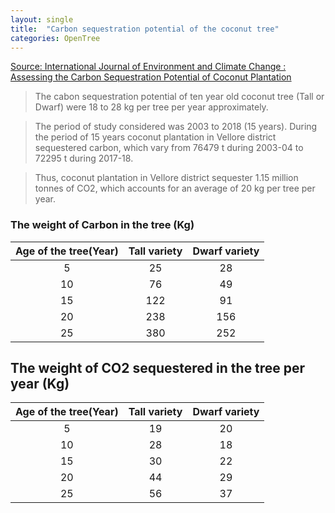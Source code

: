 ```yaml
---
layout: single
title:  "Carbon sequestration potential of the coconut tree"
categories: OpenTree
---
```


[Source: International Journal of Environment and Climate Change : Assessing the Carbon Sequestration Potential of Coconut Plantation](https://journalijecc.com/index.php/IJECC/article/view/30345#:~:text=The%20C%20sequestration%20potential%20of,of%20carbon%20from%20the%20atmosphere.)

> The cabon sequestration potential of ten year old coconut tree (Tall or Dwarf) were 18 to 28 kg per tree per year approximately. 

> The period of study considered was 2003 to 2018 (15 years).
During the period of 15 years coconut plantation
in Vellore district sequestered carbon, which vary
from 76479 t during 2003-04 to 72295 t during
2017-18. 

> Thus, coconut plantation in Vellore
district sequester 1.15 million tonnes of CO2,
which accounts for an average of 20 kg per tree
per year.

### The weight of Carbon in the tree (Kg)

|Age of the tree(Year)|Tall variety|Dwarf variety|
|:---:|:---:|:---:|
|5|25|28|
|10|76|49|
|15|122|91|
|20|238|156|
|25|380|252|

## The weight of CO2 sequestered in the tree per year (Kg)

|Age of the tree(Year)|Tall variety|Dwarf variety|
|:---:|:---:|:---:|
|5|19|20|
|10|28|18|
|15|30|22|
|20|44|29|
|25|56|37|